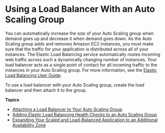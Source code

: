 # Using a Load Balancer With an Auto Scaling Group<a name="autoscaling-load-balancer"></a>

You can automatically increase the size of your Auto Scaling group when demand goes up and decrease it when demand goes down\. As the Auto Scaling group adds and removes Amazon EC2 instances, you must make sure that the traffic for your application is distributed across all of your instances\. The Elastic Load Balancing service automatically routes incoming web traffic across such a dynamically changing number of instances\. Your load balancer acts as a single point of contact for all incoming traffic to the instances in your Auto Scaling group\. For more information, see the [Elastic Load Balancing User Guide](https://docs.aws.amazon.com/elasticloadbalancing/latest/userguide/)\.

To use a load balancer with your Auto Scaling group, create the load balancer and then attach it to the group\.

**Topics**
+ [Attaching a Load Balancer to Your Auto Scaling Group](attach-load-balancer-asg.md)
+ [Adding Elastic Load Balancing Health Checks to an Auto Scaling Group](as-add-elb-healthcheck.md)
+ [Expanding Your Scaled and Load\-Balanced Application to an Additional Availability Zone](as-add-availability-zone.md)